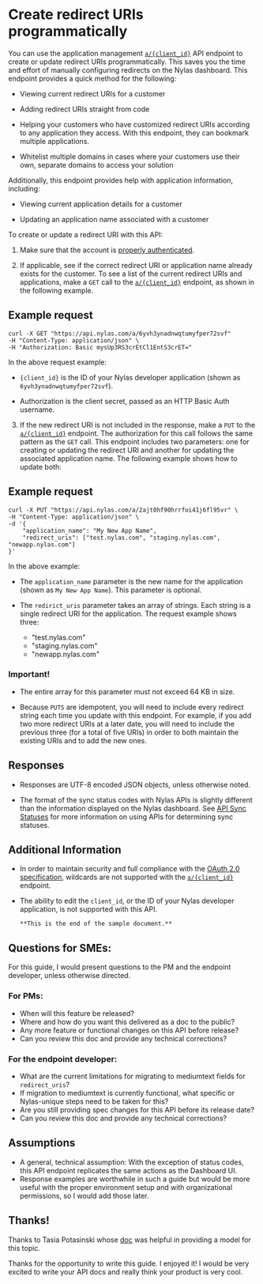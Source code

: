 # Create redirect URIs programmatically

You can use the application management [`a/{client_id}`](https://docs.nylas.com/reference#application-management) API endpoint to create or update redirect URIs programmatically. This saves you the time and effort of manually configuring redirects on the Nylas dashboard. This endpoint provides a quick method for the following:

* Viewing current redirect URIs for a customer 

* Adding redirect URIs straight from code

* Helping your customers who have customized redirect URIs according to any application they access. With this endpoint, they can bookmark multiple applications.

* Whitelist multiple domains in cases where your customers use their own, separate domains to access your solution

Additionally, this endpoint provides help with application information, including:

* Viewing current application details for a customer 

* Updating an application name associated with a customer

To create or update a redirect URI with this API:

1. Make sure that the account is [properly authenticated](https://docs.nylas.com/docs/authentication-guide).

2. If applicable, see if the correct redirect URI or application name already exists for the customer. To see a list of the current redirect URIs and applications, make a `GET` call to the [`a/{client_id}`](https://docs.nylas.com/reference#application-management) endpoint, as shown in the following example.  

## Example request

```
curl -X GET "https://api.nylas.com/a/6yvh3ynadnwqtumyfper72svf"
-H "Content-Type: application/json" \
-H "Authorization: Basic mysUp3RS3crEtCl1EntS3crET="
```
In the above request example:

* `{client_id}` is the ID of your Nylas developer application (shown as `6yvh3ynadnwqtumyfper72svf`).

* Authorization is the client secret, passed as an HTTP Basic Auth username.

3. If the new redirect URI is not included in the response, make a `PUT` to the [`a/{client_id}`](https://docs.nylas.com/reference#application-management) endpoint. The authorization for this call follows the same pattern as the `GET` call. This endpoint includes two parameters: one for creating or updating the redirect URI and another for updating the associated application name. The following example shows how to update both:

## Example request

```
curl -X PUT "https://api.nylas.com/a/2ajt0hf90hrrfoi41j6fl95vr" \
-H "Content-Type: application/json" \
-d '{
    "application_name": "My New App Name",
    "redirect_uris": ["test.nylas.com", "staging.nylas.com", "newapp.nylas.com"]
}'
```

In the above example:

* The `application_name` parameter is the new name for the application (shown as `My New App Name`). This parameter is optional.

* The `redirict_uris` parameter takes an array of strings. Each string is a single redirect URI for the application. The request example shows three:

  * "test.nylas.com"
  * "staging.nylas.com"
  * "newapp.nylas.com"

### Important! 

* The entire array for this parameter must not exceed 64 KB in size. 

* Because `PUTS` are idempotent, you will need to include every redirect string each time you update with this endpoint. For example, if you add two more redirect URIs at a later date, you will need to include the previous three (for a total of five URIs) in order to both maintain the existing URIs and to add the new ones.

## Responses

* Responses are UTF-8 encoded JSON objects, unless otherwise noted.

* The format of the sync status codes with Nylas APIs is slightly different than the information displayed on the Nylas dashboard. See [API Sync Statuses](https://docs.nylas.com/docs/sync-statuses) for more information on using APIs for determining sync statuses.


## Additional Information

* In order to maintain security and full compliance with the [OAuth 2.0 specification](https://tools.ietf.org/html/rfc6749#section-3.1.2), wildcards are not supported with the [`a/{client_id}`](https://docs.nylas.com/reference#application-management) endpoint.

* The ability to edit the `client_id`, or the ID of your Nylas developer application, is not supported with this API.


      **This is the end of the sample document.**


## Questions for SMEs:

For this guide, I would present questions to the PM and the endpoint developer, unless otherwise directed.

### For PMs:

* When will this feature be released?
* Where and how do you want this delivered as a doc to the public?
* Any more feature or functional changes on this API before release?
* Can you review this doc and provide any technical corrections?

### For the endpoint developer: 

* What are the current limitations for migrating to mediumtext fields for `redirect_uris`? 
* If migration to mediumtext is currently functional, what specific or Nylas-unique steps need to be taken for this?
* Are you still providing spec changes for this API before its release date?
* Can you review this doc and provide any technical corrections?

## Assumptions

* A general, technical assumption: With the exception of status codes, this API endpoint replicates the same actions as the Dashboard UI.
* Response examples are worthwhile in such a guide but would be more useful with the proper environment setup and with organizational permissions, so I would add those later.

## Thanks!

Thanks to Tasia Potasinski whose [doc](https://www.nylas.com/blog/introducing-programmatic-redirect-of-uris/) was helpful in providing a model for this topic.

Thanks for the opportunity to write this guide. I enjoyed it! I would be very excited to write your API docs and really think your product is very cool.
